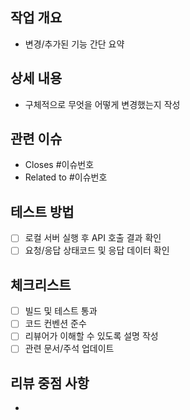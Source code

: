 ## 작업 개요
- 변경/추가된 기능 간단 요약

## 상세 내용
- 구체적으로 무엇을 어떻게 변경했는지 작성

## 관련 이슈
- Closes #이슈번호
- Related to #이슈번호

## 테스트 방법
- [ ] 로컬 서버 실행 후 API 호출 결과 확인
- [ ] 요청/응답 상태코드 및 응답 데이터 확인

## 체크리스트
- [ ] 빌드 및 테스트 통과
- [ ] 코드 컨벤션 준수
- [ ] 리뷰어가 이해할 수 있도록 설명 작성
- [ ] 관련 문서/주석 업데이트

## 리뷰 중점 사항
- 